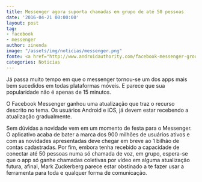 ```yaml
---
title: Messenger agora suporta chamadas em grupo de até 50 pessoas
date: '2016-04-21 00:00:00'
layout: post
tag:
- facebook
- messenger
author: zinenda
image: "/assets/img/noticias/messenger.png"
fonte: <a href="http://www.androidauthority.com/facebook-messenger-group-calls-688073/"></a>
categories: Noticias
---
```


Já passa muito tempo em que o messenger tornou-se um dos apps mais bem sucedidos em todas plataformas móveis.
E parece que sua popularidade não é apenas de 15 minutos.

O Facebook Messenger ganhou uma atualização que traz o recurso descrito no tema.
Os usuários Android e iOS, já devem estar recebendo a atualização gradualmente.

Sem dúvidas a novidade vem em um momento de festa para o Messenger. O aplicativo acaba de bater a marca dos 900 milhões de usuários ativos e com as novidades apresentadas deve chegar em breve ao 1 bilhão de contas cadastradas. 
Por fim, embora tenha recebido a capacidade de conectar até 50 pessoas numa só chamada de voz, em grupo, espera-se que o app só ganhe chamadas coletivas por vídeo em alguma atualização futura, afinal, Mark Zuckerberg parece estar obstinado a te fazer usar a ferramenta para toda e qualquer forma de comunicação.